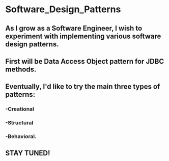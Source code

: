 # Software_Design_Patterns

## As I grow as a Software Engineer, I wish to experiment with implementing various software design patterns. 
## First will be Data Access Object pattern for JDBC methods. 
## Eventually, I'd like to try the main three types of patterns: 
### -Creational 
### -Structural  
### -Behavioral.
## STAY TUNED!
